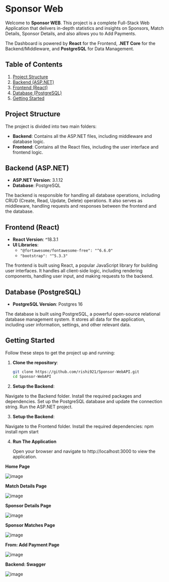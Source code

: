 # **Sponsor Web**

Welcome to **Sponsor WEB**. This project is a complete Full-Stack Web Application that delivers in-depth statistics and insights on Sponsors, Match Details, Sponsor Details, and also allows you to Add Payments. 

The Dashboard is powered by **React** for the Frontend, **.NET Core** for the Backend/Middleware, and **PostgreSQL** for Data Management.

## Table of Contents

1. [Project Structure](#project-structure)
2. [Backend (ASP.NET)](#backend-aspnet)
3. [Frontend (React)](#frontend-react)
4. [Database (PostgreSQL)](#database-postgresql)
5. [Getting Started](#getting-started)

## Project Structure

The project is divided into two main folders:

- **Backend**: Contains all the ASP.NET files, including middleware and database logic.
- **Frontend**: Contains all the React files, including the user interface and frontend logic.

## Backend (ASP.NET)

- **ASP.NET Version**: 3.1.12
- **Database**: PostgreSQL

The backend is responsible for handling all database operations, including CRUD (Create, Read, Update, Delete) operations. It also serves as middleware, handling requests and responses between the frontend and the database.

## Frontend (React)

- **React Version**: ^18.3.1
- **UI Libraries**: 
  - `"@fortawesome/fontawesome-free": "^6.6.0"`
  - `"bootstrap": "^5.3.3"`

The frontend is built using React, a popular JavaScript library for building user interfaces. It handles all client-side logic, including rendering components, handling user input, and making requests to the backend.

## Database (PostgreSQL)

- **PostgreSQL Version**: Postgres 16

The database is built using PostgreSQL, a powerful open-source relational database management system. It stores all data for the application, including user information, settings, and other relevant data.

## Getting Started

Follow these steps to get the project up and running:

1. **Clone the repository**:
   ```bash
   git clone https://github.com/rishi921/Sponsor-WebAPI.git
   cd Sponsor-WebAPI

2. **Setup the Backend**:

  Navigate to the Backend folder.
  Install the required packages and dependencies.
  Set up the PostgreSQL database and update the connection string.
  Run the ASP.NET project.

3. **Setup the Backend**:
   
  Navigate to the Frontend folder.
  Install the required dependencies:
  npm install
  npm start

4. **Run The Application**
   
   Open your browser and navigate to http://localhost:3000 to view the application.


**Home Page**

![image](https://github.com/user-attachments/assets/df898972-0795-4555-93f5-4fca87faba0a)


**Match Details Page**

![image](https://github.com/user-attachments/assets/34bc7944-2c7d-4cdb-b4ef-db5536f0b4d0)


**Sponsor Details Page**

![image](https://github.com/user-attachments/assets/d38a8c81-e115-47eb-ae28-682ea96d251d)


**Sponsor Matches Page**

![image](https://github.com/user-attachments/assets/4c21eca0-a712-4052-8b43-ce71aa651a31)


**From: Add Payment Page**

![image](https://github.com/user-attachments/assets/18815273-2e5b-4e9e-a1be-9b726a4f2b59)


**Backend: Swagger**

![image](https://github.com/user-attachments/assets/77cb50b1-2f96-42fa-844c-8834f190c6ae)
